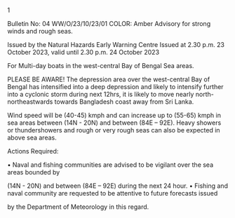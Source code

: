 1

Bulletin No: 04 WW/O/23/10/23/01 COLOR: Amber Advisory for strong winds and rough seas.

Issued by the Natural Hazards Early Warning Centre Issued at 2.30 p.m. 23 October 2023, valid until 2.30 p.m. 24 October 2023

For Multi-day boats in the west-central Bay of Bengal Sea areas.

PLEASE BE AWARE! The depression area over the west-central Bay of Bengal has intensified into a deep depression and likely to intensify further into a cyclonic storm during next 12hrs, it is likely to move nearly north-northeastwards towards Bangladesh coast away from Sri Lanka.

Wind speed will be (40-45) kmph and can increase up to (55-65) kmph in sea areas between (14N - 20N) and between (84E – 92E). Heavy showers or thundershowers and rough or very rough seas can also be expected in above sea areas.

Actions Required:

• Naval and fishing communities are advised to be vigilant over the sea areas bounded by

(14N - 20N) and between (84E – 92E) during the next 24 hour. • Fishing and naval community are requested to be attentive to future forecasts issued

by the Department of Meteorology in this regard.
